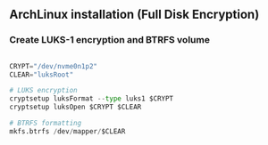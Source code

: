 ## ArchLinux installation (Full Disk Encryption)

### Create LUKS-1 encryption and BTRFS volume

```python

CRYPT="/dev/nvme0n1p2"
CLEAR="luksRoot"

# LUKS encryption
cryptsetup luksFormat --type luks1 $CRYPT
cryptsetup luksOpen $CRYPT $CLEAR

# BTRFS formatting
mkfs.btrfs /dev/mapper/$CLEAR
```
